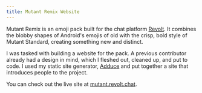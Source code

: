 ```yaml
---
title: Mutant Remix Website
---
```


Mutant Remix is an emoji pack built for the chat platform [Revolt](https://revolt.chat). It combines the blobby shapes of Android's emojis of old with the crisp, bold style of Mutant Standard, creating something new and distinct.

I was tasked with building a website for the pack. A previous contributor already had a design in mind, which I fleshed out, cleaned up, and put to code. I used my static site generator, [Adduce](https://adduce.vale.rocks) and put together a site that introduces people to the project.

You can check out the live site at [mutant.revolt.chat](https://mutant.revolt.chat).
